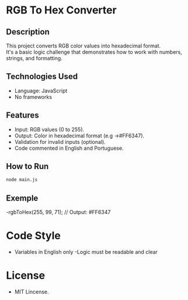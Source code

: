 # RGB To Hex Converter

## Description

This project converts RGB color values into hexadecimal format.  
It's a basic logic challenge that demonstrates how to work with numbers, strings, and formatting.

## Technologies Used

- Language: JavaScript
- No frameworks

## Features

- Input: RGB values (0 to 255).
- Output: Color in hexadecimal format (e.g ->#FF6347).
- Validation for invalid inputs (optional).
- Code commented in English and Portuguese.

## How to Run

```bash
node main.js
```
## Exemple

-rgbToHex(255, 99, 71); // Output: #FF6347

# Code Style

- Variables in English only
-Logic must be readable and clear

# License

- MIT Lincense.